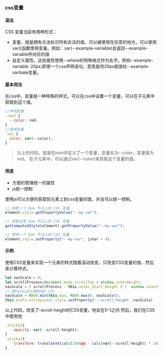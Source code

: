 ### css变量

#### 语法

CSS 变量当前有两种形式：

- 变量，就是拥有合法标识符和合法的值。可以被使用在任意的地方。可以使用var()函数使用变量。例如：var(--example-variable)会返回--example-variable所对应的值
- 自定义属性。这些属性使用--*where*的特殊格式作为名字。例如--example-variable: 20px;即使一个css声明语句。意思是将20px赋值给--example-varibale变量。

#### 基本用法

在css中，变量是一种特殊的样式，可以在css中设置一个变量，可以在子元素中获取到这个值。

```javascript
//声明变量
.root {
  --color: red;
}
//使用变量
.son {
  color: var(--color);
}
```

> 以上的代码，就是在root中定义了一个变量，变量名为--color，变量值为red。
> 在子元素中，可以通过var(--color)来获取这个变量的值。

#### 用途

- 方便的管理统一的属性
- js统一控制

使用js可以方便的获取到元素上到css变量的值，并且可以统一控制。

```javascript
// 获取一个 Dom 节点上的 CSS 变量
element.style.getPropertyValue("--my-var");

// 获取任意 Dom 节点上的 CSS 变量
getComputedStyle(element).getPropertyValue("--my-var");

// 修改一个 Dom 节点上的 CSS 变量
element.style.setProperty("--my-var", jsVar + 4);
```

#### 示例

使用CSS变量来实现一个元素的样式随着滚动改变，只改变CSS变量的值，然后来计算样式。

```javascript
let navScale = 0;
let scrollProcess=document.body.scrollTop + window.innerHeight;
navScale = ( scrollProcess - this.outer_Start_Height ) /  window.innerHeight;
// 把navScale限制在0-1内
navScale = Math.min(this.max, Math.max(0, navScale));
this.$refs.stickyouter.style.setProperty('--scroll-height',navScale)
```

以上代码，改变了–scroll-height的CSS变量，他会在0-1之间
然后，我们在CSS中使用他

```javascript
.sticky1{
    opacity: var(--scroll-height);
}
.sticky2{
    transform: translateX(calc(1000px - calc(var(--scroll-height) * 1000px)));
}
```

